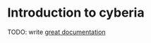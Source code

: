 # Introduction to cyberia

TODO: write [great documentation](http://jacobian.org/writing/what-to-write/)
